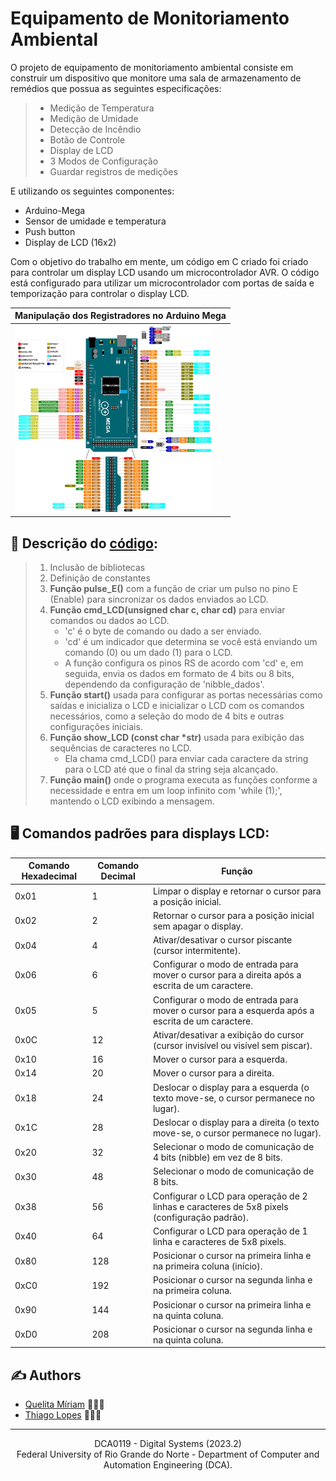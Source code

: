 # Equipamento de Monitoriamento Ambiental

O projeto de equipamento de monitoriamento ambiental consiste em construir um dispositivo que monitore uma sala de armazenamento de remédios que possua as seguintes especificações:

>- Medição de Temperatura
>- Medição de Umidade
>- Detecção de Incêndio
>- Botão de Controle
>- Display de LCD
>- 3 Modos de Configuração
>- Guardar registros de medições

E utilizando os seguintes componentes:

- Arduino-Mega
- Sensor de umidade e temperatura
- Push button
- Display de LCD (16x2)

Com o objetivo do trabalho em mente, um código em C criado foi criado para controlar um display LCD usando um microcontrolador AVR. O código está configurado para utilizar um microcontrolador com portas de saída e temporização para controlar o display LCD.

| Manipulação dos Registradores no Arduino Mega |
|-------------------------------|
|<img alt="Arduino-Mega-registers" src="assets/Arduino-Mega-Pinout-High-Res.jpg" height="300em"/>|


## 🤖 Descrição do [código](src/LCD/LCD.c):
>1. Inclusão de bibliotecas
>2. Definição de constantes
>3. **Função pulse_E()** com a função de criar um pulso no pino E (Enable) para sincronizar os dados enviados ao LCD.
>4. **Função cmd_LCD(unsigned char c, char cd)** para enviar comandos ou dados ao LCD.
>    - 'c' é o byte de comando ou dado a ser enviado.
>    - 'cd' é um indicador que determina se você está enviando um comando (0) ou um dado (1) para o LCD.
>    - A função configura os pinos RS de acordo com 'cd' e, em seguida, envia os dados em formato de 4 bits ou 8 bits, dependendo da configuração de 'nibble_dados'.
>5. **Função start()** usada para configurar as portas necessárias como saídas e inicializa o LCD e inicializar o LCD com os comandos necessários, como a seleção do modo de 4 bits e outras configurações iniciais.
>6. <b>Função show_LCD (const char *str)</b> usada para exibição das sequências de caracteres no LCD.
>    - Ela chama cmd_LCD() para enviar cada caractere da string para o LCD até que o final da string seja alcançado.
>7. **Função main()** onde o programa executa as funções conforme a necessidade e entra em um loop infinito com 'while (1);', mantendo o LCD exibindo a mensagem.

## 🖥️ Comandos padrões para displays LCD:

| Comando Hexadecimal | Comando Decimal | Função                                                                                                  |
|---------------------|-----------------|---------------------------------------------------------------------------------------------------------|
| 0x01                | 1               | Limpar o display e retornar o cursor para a posição inicial.                                           |
| 0x02                | 2               | Retornar o cursor para a posição inicial sem apagar o display.                                          |
| 0x04                | 4               | Ativar/desativar o cursor piscante (cursor intermitente).                                               |
| 0x06                | 6               | Configurar o modo de entrada para mover o cursor para a direita após a escrita de um caractere.       |
| 0x05                | 5               | Configurar o modo de entrada para mover o cursor para a esquerda após a escrita de um caractere.      |
| 0x0C                | 12              | Ativar/desativar a exibição do cursor (cursor invisível ou visível sem piscar).                         |
| 0x10                | 16              | Mover o cursor para a esquerda.                                                                         |
| 0x14                | 20              | Mover o cursor para a direita.                                                                         |
| 0x18                | 24              | Deslocar o display para a esquerda (o texto move-se, o cursor permanece no lugar).                    |
| 0x1C                | 28              | Deslocar o display para a direita (o texto move-se, o cursor permanece no lugar).                    |
| 0x20                | 32              | Selecionar o modo de comunicação de 4 bits (nibble) em vez de 8 bits.                                   |
| 0x30                | 48              | Selecionar o modo de comunicação de 8 bits.                                                             |
| 0x38                | 56              | Configurar o LCD para operação de 2 linhas e caracteres de 5x8 pixels (configuração padrão).           |
| 0x40                | 64              | Configurar o LCD para operação de 1 linha e caracteres de 5x8 pixels.                                  |
| 0x80                | 128             | Posicionar o cursor na primeira linha e na primeira coluna (início).                                   |
| 0xC0                | 192             | Posicionar o cursor na segunda linha e na primeira coluna.                                             |
| 0x90                | 144             | Posicionar o cursor na primeira linha e na quinta coluna.                                              |
| 0xD0                | 208             | Posicionar o cursor na segunda linha e na quinta coluna.                                               |


## ✍️ Authors

- [Quelita Míriam](https://github.com/quelita2) 👩🏼‍💻
- [Thiago Lopes](https://github.com/thiagonasmto) 🧑🏼‍💻

---

<div align="center">
  DCA0119 - Digital Systems (2023.2) <br/>
  Federal University of Rio Grande do Norte - Department of Computer and Automation Engineering (DCA).
</div>